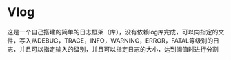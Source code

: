 # Vlog
这是一个自己搭建的简单的日志框架（库），没有依赖log库完成，可以向指定的文件，写入从DEBUG，TRACE，INFO，WARNING，ERROR，FATAL等级别的日志，并且可以指定输入的级别，并且可以指定日志的大小，达到阈值时进行分割

